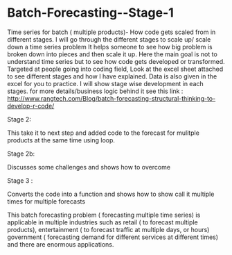 # Batch-Forecasting--Stage-1
Time series for batch ( multiple products)- How code gets scaled from in different stages.
I will go through the different stages to scale up/ scale down a time series problem It helps someone to see how big problem is broken down into pieces and then scale it up. Here the main goal is not to understand time series but to see how code gets developed or transformed. Targeted at people going into coding field, Look at the excel sheet attached to see different stages and how I have explained. Data is also given in the excel for you to practice. I will show stage wise development in each stages.
for more details/business logic  behind it see this link : http://www.rangtech.com/Blog/batch-forecasting-structural-thinking-to-develop-r-code/ 

Stage 2:

This take it to next step and added code to the forecast for mulitple products at the same time using loop.

Stage 2b:

Discusses some challenges and shows how to overcome

Stage 3 :

Converts the code into a function and shows how to show call it multiple times for multiple forecasts

This batch forecasting problem ( forecasting multiple time series) is applicable in multiple industries such as retail ( to forecast multiple products), entertainment ( to forecast traffic at multiple days, or hours) government ( forecasting demand for different services at different times) and there are enormous applications.
